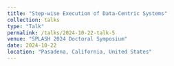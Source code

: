 ```yaml
---
title: "Step-wise Execution of Data-Centric Systems"
collection: talks
type: "Talk"
permalink: /talks/2024-10-22-talk-5
venue: "SPLASH 2024 Doctoral Symposium"
date: 2024-10-22
location: "Pasadena, California, United States"
---
```

